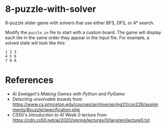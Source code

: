 # 8-puzzle-with-solver

8-puzzle slider game with solvers that use either BFS, DFS, or A\* search.

Modify the `puzzle.in` file to start with a custom board. The game will display each tile in the same order they appear in the input file. For example, a solved state will look like this:

```
1 2 3
4 5 6
7 8 0
```

# References

* Al Sweigart's _Making Games with Python and PyGame_
* _Detecting unsolvable boards_ from https://www.cs.princeton.edu/courses/archive/spring21/cos226/assignments/8puzzle/specification.php
* CS50's _Introduction to AI_ Week 0 lecture from https://cdn.cs50.net/ai/2020/spring/lectures/0/lang/en/lecture0.txt
